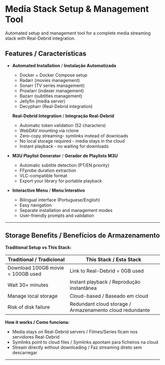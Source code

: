 # Media Stack Setup & Management Tool

Automated setup and management tool for a complete media streaming stack with Real-Debrid integration.

## Features / Características

- **Automated Installation** / **Instalação Automatizada**
  - Docker + Docker Compose setup
  - Radarr (movies management)
  - Sonarr (TV series management)
  - Prowlarr (indexer management)
  - Bazarr (subtitles management)
  - Jellyfin (media server)
  - Decypharr (Real-Debrid integration)

  **Real-Debrid Integration** / **Integração Real-Debrid**
  - Automatic token validation (52 characters)
  - WebDAV mounting via rclone
  - Zero-copy streaming- symlinks instead of downloads
  - No local storage required - media stays in the cloud
  - Instant playback - no waiting for downloads

- **M3U Playlist Generator** / **Gerador de Playlists M3U**
  - Automatic subtitle detection (PT/EN priority)
  - FFprobe duration extraction
  - VLC-compatible format
  - Export your library for portable playback

- **Interactive Menu** / **Menu Interativo**
  - Bilingual interface (Portuguese/English)
  - Easy navigation
  - Separate installation and management modes
  - User-friendly prompts and validation
---
## Storage Benefits / Benefícios de Armazenamento

**Traditional Setup vs This Stack:**

| Traditional / Tradicional | This Stack / Esta Stack |
|---------------------------|-------------------------|
| Download 100GB movie = 100GB used | Link to Real-Debrid = 0GB used |
| Wait 30+ minutes | Instant playback / Reprodução instantânea |
| Manage local storage | Cloud-based / Baseado em cloud |
| Risk of disk failure | Redundant cloud storage / Armazenamento cloud redundante |

**How it works / Como funciona:**
- Media stays on Real-Debrid servers / Filmes/Series ficam nos servidores Real-Debrid
- Symlinks point to cloud files / Symlinks apontam para ficheiros na cloud
- Stream directly without downloading / Faz streaming direto sem descarregar
---
